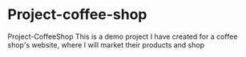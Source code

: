 # Project-coffee-shop
Project-CoffeeShop This is a demo project I have created for a coffee shop's website, where I will market their products and shop
